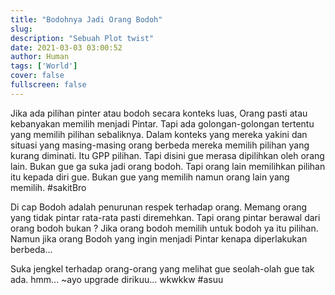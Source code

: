 ```yaml
---
title: "Bodohnya Jadi Orang Bodoh"
slug:
description: "Sebuah Plot twist"
date: 2021-03-03 03:00:52
author: Human
tags: ['World']
cover: false
fullscreen: false
---
```

Jika ada pilihan pinter atau bodoh secara konteks luas, Orang pasti atau kebanyakan memilih menjadi Pintar. Tapi ada golongan-golongan tertentu yang memilih pilihan sebaliknya. Dalam konteks yang mereka yakini dan situasi yang masing-masing orang berbeda mereka memilih pilihan yang kurang diminati. Itu GPP pilihan. Tapi disini gue merasa dipilihkan oleh orang lain. Bukan gue ga suka jadi orang bodoh. Tapi orang lain memilihkan pilihan itu kepada diri gue. Bukan gue yang memilih namun orang lain yang memilih. #sakitBro

Di cap Bodoh adalah penurunan respek terhadap orang. Memang orang yang tidak pintar rata-rata pasti diremehkan. Tapi orang pintar berawal dari orang bodoh bukan ? Jika orang bodoh memilih untuk bodoh ya itu pilihan. Namun jika orang Bodoh yang ingin menjadi Pintar kenapa diperlakukan berbeda...

Suka jengkel terhadap orang-orang yang melihat gue seolah-olah gue tak ada. hmm... ~ayo upgrade dirikuu... wkwkkw #asuu